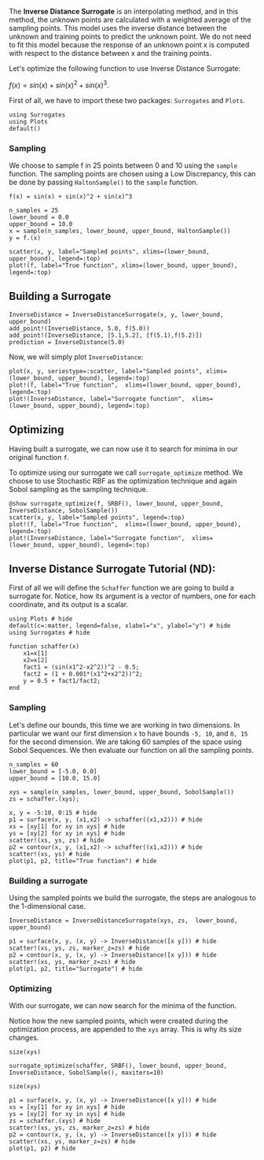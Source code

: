 The **Inverse Distance Surrogate** is an interpolating method, and in this method, the unknown points are calculated with a weighted average of the sampling points. This model uses the inverse distance between the unknown and training points to predict the unknown point. We do not need to fit this model because the response of an unknown point x is computed with respect to the distance between x and the training points.

Let's optimize the following function to use Inverse Distance Surrogate:

$f(x) = sin(x) + sin(x)^2 + sin(x)^3$.

First of all, we have to import these two packages: `Surrogates` and `Plots`.

```@example Inverse_Distance1D
using Surrogates
using Plots
default()
```


### Sampling

We choose to sample f in 25 points between 0 and 10 using the `sample` function. The sampling points are chosen using a Low Discrepancy, this can be done by passing `HaltonSample()` to the `sample` function.

```@example Inverse_Distance1D
f(x) = sin(x) + sin(x)^2 + sin(x)^3

n_samples = 25
lower_bound = 0.0
upper_bound = 10.0
x = sample(n_samples, lower_bound, upper_bound, HaltonSample())
y = f.(x)

scatter(x, y, label="Sampled points", xlims=(lower_bound, upper_bound), legend=:top)
plot!(f, label="True function", xlims=(lower_bound, upper_bound), legend=:top)
```


## Building a Surrogate

```@example Inverse_Distance1D
InverseDistance = InverseDistanceSurrogate(x, y, lower_bound, upper_bound)
add_point!(InverseDistance, 5.0, f(5.0))
add_point!(InverseDistance, [5.1,5.2], [f(5.1),f(5.2)])
prediction = InverseDistance(5.0)
```

Now, we will simply plot `InverseDistance`:

```@example Inverse_Distance1D
plot(x, y, seriestype=:scatter, label="Sampled points", xlims=(lower_bound, upper_bound), legend=:top)
plot!(f, label="True function",  xlims=(lower_bound, upper_bound), legend=:top)
plot!(InverseDistance, label="Surrogate function",  xlims=(lower_bound, upper_bound), legend=:top)
```


## Optimizing

Having built a surrogate, we can now use it to search for minima in our original function `f`.

To optimize using our surrogate we call `surrogate_optimize` method. We choose to use Stochastic RBF as the optimization technique and again Sobol sampling as the sampling technique.

```@example Inverse_Distance1D
@show surrogate_optimize(f, SRBF(), lower_bound, upper_bound, InverseDistance, SobolSample())
scatter(x, y, label="Sampled points", legend=:top)
plot!(f, label="True function",  xlims=(lower_bound, upper_bound), legend=:top)
plot!(InverseDistance, label="Surrogate function",  xlims=(lower_bound, upper_bound), legend=:top)
```


## Inverse Distance Surrogate Tutorial (ND):

First of all we will define the `Schaffer` function we are going to build a surrogate for. Notice, how its argument is a vector of numbers, one for each coordinate, and its output is a scalar.

```@example Inverse_DistanceND
using Plots # hide
default(c=:matter, legend=false, xlabel="x", ylabel="y") # hide
using Surrogates # hide

function schaffer(x)
    x1=x[1]
    x2=x[2]
    fact1 = (sin(x1^2-x2^2))^2 - 0.5;
    fact2 = (1 + 0.001*(x1^2+x2^2))^2;
    y = 0.5 + fact1/fact2;
end
```


### Sampling

Let's define our bounds, this time we are working in two dimensions. In particular we want our first dimension `x` to have bounds `-5, 10`, and `0, 15` for the second dimension. We are taking 60 samples of the space using Sobol Sequences. We then evaluate our function on all the sampling points.

```@example Inverse_DistanceND
n_samples = 60
lower_bound = [-5.0, 0.0]
upper_bound = [10.0, 15.0]

xys = sample(n_samples, lower_bound, upper_bound, SobolSample())
zs = schaffer.(xys);
```

```@example Inverse_DistanceND
x, y = -5:10, 0:15 # hide
p1 = surface(x, y, (x1,x2) -> schaffer((x1,x2))) # hide
xs = [xy[1] for xy in xys] # hide
ys = [xy[2] for xy in xys] # hide
scatter!(xs, ys, zs) # hide
p2 = contour(x, y, (x1,x2) -> schaffer((x1,x2))) # hide
scatter!(xs, ys) # hide
plot(p1, p2, title="True function") # hide
```


### Building a surrogate
Using the sampled points we build the surrogate, the steps are analogous to the 1-dimensional case.

```@example Inverse_DistanceND
InverseDistance = InverseDistanceSurrogate(xys, zs,  lower_bound, upper_bound)
```

```@example Inverse_DistanceND
p1 = surface(x, y, (x, y) -> InverseDistance([x y])) # hide
scatter!(xs, ys, zs, marker_z=zs) # hide
p2 = contour(x, y, (x, y) -> InverseDistance([x y])) # hide
scatter!(xs, ys, marker_z=zs) # hide
plot(p1, p2, title="Surrogate") # hide
```


### Optimizing
With our surrogate, we can now search for the minima of the function.

Notice how the new sampled points, which were created during the optimization process, are appended to the `xys` array.
This is why its size changes.

```@example Inverse_DistanceND
size(xys)
```
```@example Inverse_DistanceND
surrogate_optimize(schaffer, SRBF(), lower_bound, upper_bound, InverseDistance, SobolSample(), maxiters=10)
```
```@example Inverse_DistanceND
size(xys)
```

```@example Inverse_DistanceND
p1 = surface(x, y, (x, y) -> InverseDistance([x y])) # hide
xs = [xy[1] for xy in xys] # hide
ys = [xy[2] for xy in xys] # hide
zs = schaffer.(xys) # hide
scatter!(xs, ys, zs, marker_z=zs) # hide
p2 = contour(x, y, (x, y) -> InverseDistance([x y])) # hide
scatter!(xs, ys, marker_z=zs) # hide
plot(p1, p2) # hide
```
